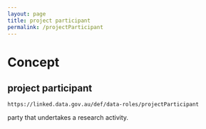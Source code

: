 ```yaml
---
layout: page
title: project participant
permalink: /projectParticipant
---
```

# Concept

## project participant

`https://linked.data.gov.au/def/data-roles/projectParticipant`

party that undertakes a research activity. 

